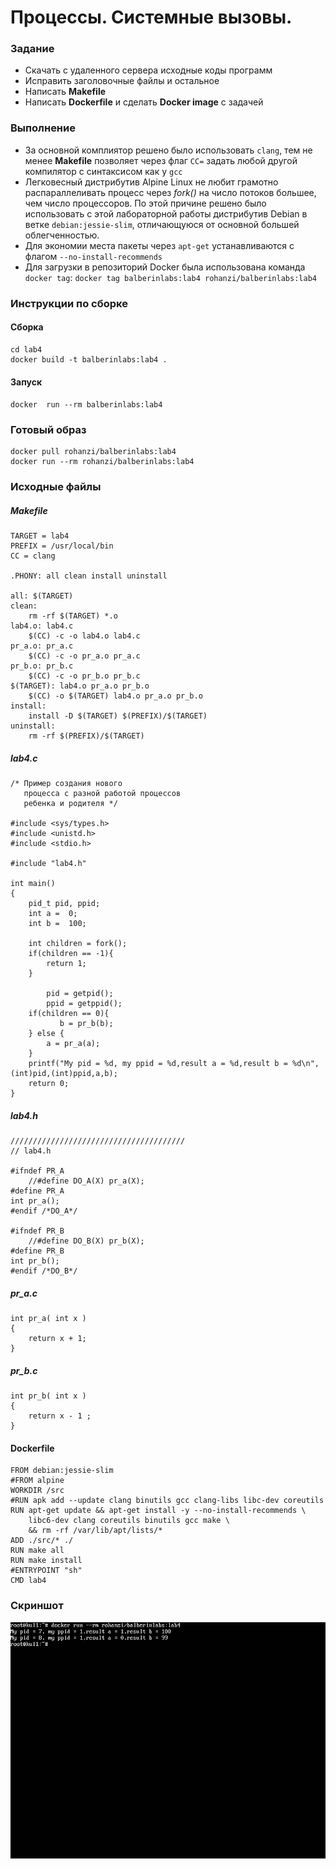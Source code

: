 # Процессы. Системные вызовы.

### Задание

* Скачать с удаленного сервера исходные коды программ
* Исправить заголовочные файлы и остальное
* Написать **Makefile**
* Написать **Dockerfile** и сделать **Docker image** с задачей

### Выполнение

* За основной комплиятор решено было использовать `clang`, тем не менее **Makefile** позволяет через флаг `CC=` задать любой другой компилятор с синтаксисом как у `gcc`
* Легковесный дистрибутив Alpine Linux не любит грамотно распараллеливать процесс через *fork()* на число потоков большее, чем число процессоров. По этой причине решено было использовать с этой лабораторной работы дистрибутив Debian в ветке `debian:jessie-slim`, отличающуюся от основной большей облегченностью.
* Для экономии места пакеты через `apt-get` устанавливаются с флагом `--no-install-recommends`
* Для загрузки в репозиторий Docker была использована команда `docker tag`: `docker tag balberinlabs:lab4 rohanzi/balberinlabs:lab4`

### Инструкции по сборке

#### Сборка

```
cd lab4
docker build -t balberinlabs:lab4 .
```
#### Запуск
`docker  run --rm balberinlabs:lab4`


### Готовый образ

```
docker pull rohanzi/balberinlabs:lab4
docker run --rm rohanzi/balberinlabs:lab4
```

### Исходные файлы

##### Makefile

```
TARGET = lab4
PREFIX = /usr/local/bin
CC = clang

.PHONY: all clean install uninstall

all: $(TARGET)
clean:
	rm -rf $(TARGET) *.o
lab4.o: lab4.c
	$(CC) -c -o lab4.o lab4.c
pr_a.o: pr_a.c
	$(CC) -c -o pr_a.o pr_a.c
pr_b.o: pr_b.c
	$(CC) -c -o pr_b.o pr_b.c
$(TARGET): lab4.o pr_a.o pr_b.o
	$(CC) -o $(TARGET) lab4.o pr_a.o pr_b.o
install:
	install -D $(TARGET) $(PREFIX)/$(TARGET)
uninstall:
	rm -rf $(PREFIX)/$(TARGET)
```

##### lab4.c

```
/* Пример создания нового
   процесса с разной работой процессов
   ребенка и родителя */

#include <sys/types.h>
#include <unistd.h>
#include <stdio.h>

#include "lab4.h"

int main()
{
    pid_t pid, ppid;
    int a =  0;
    int b =  100; 

    int children = fork();
    if(children == -1){
        return 1;
    }
    
        pid = getpid();
        ppid = getppid();
    if(children == 0){
           b = pr_b(b);
    } else {
        a = pr_a(a);
    }
    printf("My pid = %d, my ppid = %d,result a = %d,result b = %d\n",(int)pid,(int)ppid,a,b);
    return 0;
}
```

##### lab4.h

```
///////////////////////////////////////
// lab4.h

#ifndef PR_A
    //#define DO_A(X) pr_a(X);
#define PR_A
int pr_a();
#endif /*DO_A*/

#ifndef PR_B
    //#define DO_B(X) pr_b(X);
#define PR_B
int pr_b();
#endif /*DO_B*/
```

##### pr_a.c

```
int pr_a( int x )
{
    return x + 1;
}

```

##### pr_b.c

```
int pr_b( int x )
{
    return x - 1 ;
}
```

#### Dockerfile

```
FROM debian:jessie-slim
#FROM alpine
WORKDIR /src
#RUN apk add --update clang binutils gcc clang-libs libc-dev coreutils
RUN apt-get update && apt-get install -y --no-install-recommends \
	libc6-dev clang coreutils binutils gcc make \
	&& rm -rf /var/lib/apt/lists/*
ADD ./src/* ./
RUN make all
RUN make install
#ENTRYPOINT "sh"
CMD lab4
```

### Скриншот

![Screenshot](4.png)